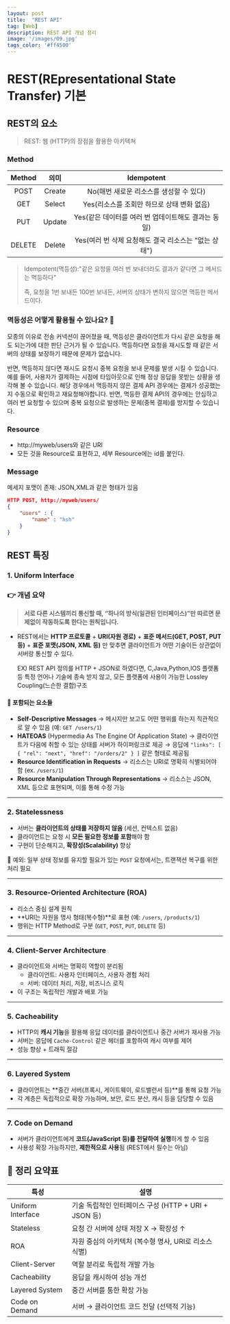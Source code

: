 ```yaml
---
layout: post
title:  "REST API"
tag: [Web]
description: REST API 개념 정리
image: '/images/09.jpg'
tags_color: '#ff4500'
---
```


# REST(REpresentational State Transfer) 기본

## **REST의 요소**

> REST: 웹 (HTTP)의 장점을 활용한 아키텍쳐

### Method

| Method |  의미  |                      Idempotent                      |
| :----: | :----: | :--------------------------------------------------: |
|  POST  | Create |       No(매번 새로운 리소스를 생성할 수 있다)        |
|  GET   | Select |      Yes(리소스를 조회만 하므로 상태 변화 없음)      |
|  PUT   | Update | Yes(같은 데이터를 여러 번 업데이트해도 결과는 동일)  |
| DELETE | Delete | Yes(여러 번 삭제 요청해도 결국 리소스는 "없는 상태") |

> Idempotent(멱등성):"같은 요청을 여러 번 보내더라도 결과가 같다면 그 메서드는 멱등하다"
>
> 즉, 요청을 1번 보내든 100번 보내든, 서버의 상태가 변하지 않으면 멱등한 메서드이다.

### 멱등성은 어떻게 활용될 수 있나요? 🤔

모종의 이유로 전송 커넥션이 끊어졌을 때, 멱등성은 클라이언트가 다시 같은 요청을 해도 되는가에 대한 판단 근거가 될 수 있습니다. 멱등하다면 요청을 재시도할 때 같은 서버의 상태를 보장하기 때문에 문제가 없습니다. 

반면, 멱등하지 않다면 재시도 요청시 중복 요청을 보내 문제를 발생 시킬 수 있습니다. 예를 들어, 사용자가 결제하는 시점에 타임아웃으로 인해 정상 응답을 못받는 상황을 생각해 볼 수 있습니다. 해당 경우에서 멱등하지 않은 결제 API 경우에는 결제가 성공했는지 수동으로 확인하고 재요청해야합니다. 반면, 멱등한 결제 API의 경우에는 안심하고 여러 번 요청할 수 있으며 중복 요청으로 발생하는 문제(중복 결제)를 방지할 수 있습니다.

###  Resource

- http://myweb/users와 같은 URI
- 모든 것을 Resource로 표현하고, 세부 Resource에는 id를 붙인다.

### Message

메세지 포맷이 존재: JSON,XML과 같은 형태가 있음

```json
HTTP POST, http://myweb/users/
{
	"users" : {
		"name" : "hsh"
	}
}
```

## REST 특징

### 1. Uniform Interface

### 👉 개념 요약

> **서로 다른 시스템끼리 통신할 때, “하나의 방식(일관된 인터페이스)”만 따르면 문제없이 작동하도록 한다는 원칙입니다.**

- REST에서는 **HTTP 프로토콜** + **URI(자원 경로)** + **표준 메서드(GET, POST, PUT 등)** + **표준 포맷(JSON, XML 등)** 만 맞추면 클라이언트가 어떤 기술이든 상관없이 서버랑 통신할 수 있다.

  EX) REST API 정의를 HTTP + JSON로 하였다면, C,Java,Python,IOS 플랫폼 등 특정 언어나 기술에 종속 받지 않고, 모든 플랫폼에 사용이 가능한 Lossley Coupling(느슨한 결합)구조 

#### 📎 포함되는 요소들

- **Self-Descriptive Messages**
   → 메시지만 보고도 어떤 행위를 하는지 직관적으로 알 수 있음 (예: `GET /users/1`)
- **HATEOAS** (Hypermedia As The Engine Of Application State)
   → 클라이언트가 다음에 취할 수 있는 상태를 서버가 하이퍼링크로 제공
   → 응답에 `"links": [ { "rel": "next", "href": "/orders/2" } ]` 같은 형태로 제공됨
- **Resource Identification in Requests**
   → 리소스는 URI로 명확히 식별되어야 함 (ex. `/users/1`)
- **Resource Manipulation Through Representations**
   → 리소스는 JSON, XML 등으로 표현되며, 이를 통해 수정 가능

------

### 2. **Statelessness**

- 서버는 **클라이언트의 상태를 저장하지 않음** (세션, 컨텍스트 없음)
- 클라이언트는 요청 시 **모든 필요한 정보를 포함**해야 함
- 구현이 단순해지고, **확장성(Scalability)** 향상

📌 예외: 일부 상태 정보를 유지할 필요가 있는 `POST` 요청에서는, 트랜잭션 복구를 위한 처리 필요

------

### 3. **Resource-Oriented Architecture (ROA)**

- 리소스 중심 설계 원칙
- **URI는 자원을 명사 형태(복수형)**로 표현 (예: `/users`, `/products/1`)
- 행위는 HTTP Method로 구분 (`GET`, `POST`, `PUT`, `DELETE` 등)

------

### 4. **Client-Server Architecture**

- 클라이언트와 서버는 명확히 역할이 분리됨
  - 클라이언트: 사용자 인터페이스, 사용자 경험 처리
  - 서버: 데이터 처리, 저장, 비즈니스 로직
- 이 구조는 독립적인 개발과 배포 가능

------

### 5. **Cacheability**

- HTTP의 **캐시 기능**을 활용해 응답 데이터를 클라이언트나 중간 서버가 재사용 가능
- 서버는 응답에 `Cache-Control` 같은 헤더를 포함하여 캐시 여부를 제어
- 성능 향상 + 트래픽 절감

------

### 6. **Layered System**

- 클라이언트는 **중간 서버(프록시, 게이트웨이, 로드밸런서 등)**를 통해 요청 가능
- 각 계층은 독립적으로 확장 가능하며, 보안, 로드 분산, 캐시 등을 담당할 수 있음

------

### 7. Code on Demand 

- 서버가 클라이언트에게 **코드(JavaScript 등)를 전달하여 실행**하게 할 수 있음
- 사용성 확장 가능하지만, **제한적으로 사용**됨 (REST에서 필수는 아님)

## 📌 정리 요약표

| 특성              | 설명                                                  |
| ----------------- | ----------------------------------------------------- |
| Uniform Interface | 기술 독립적인 인터페이스 구성 (HTTP + URI + JSON 등)  |
| Stateless         | 요청 간 서버에 상태 저장 X → 확장성 ↑                 |
| ROA               | 자원 중심의 아키텍처 (복수형 명사, URI로 리소스 식별) |
| Client-Server     | 역할 분리로 독립적 개발 가능                          |
| Cacheability      | 응답을 캐시하여 성능 개선                             |
| Layered System    | 중간 서버를 통한 확장 가능                            |
| Code on Demand    | 서버 → 클라이언트 코드 전달 (선택적 기능)             |
